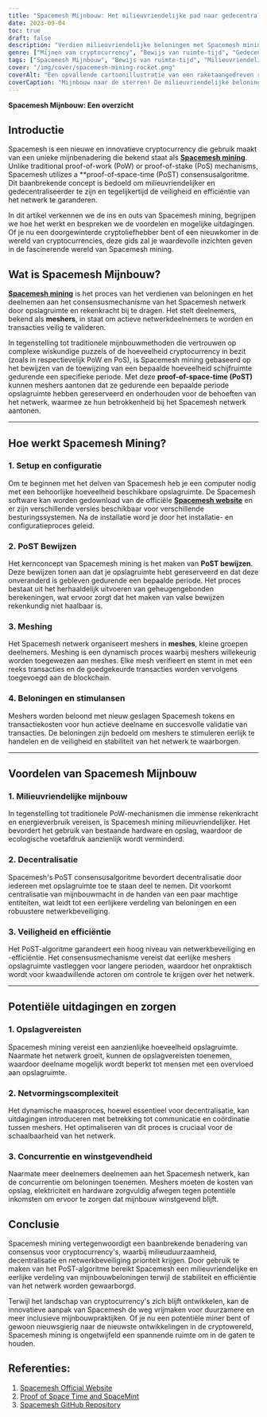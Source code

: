 ```yaml
---
title: "Spacemesh Mijnbouw: Het milieuvriendelijke pad naar gedecentraliseerde beloningen"
date: 2023-09-04
toc: true
draft: false
description: "Verdien milieuvriendelijke beloningen met Spacemesh mining, een gedecentraliseerde aanpak die gebruik maakt van het innovatieve PoST consensus algoritme."
genre: ["Mijnen van cryptocurrency", "Bewijs van ruimte-tijd", "Gedecentraliseerde beloningen", "Milieuvriendelijke mijnbouw", "Blockchain Technologie", "Cryptocurrency", "Cryptomining", "Bewijs van ruimte", "Decentralisatie", "Blockchain consensus"]
tags: ["Spacemesh Mijnbouw", "Bewijs van ruimte-tijd", "Milieuvriendelijk", "Decentralisatie", "Mijnen van cryptocurrency", "Blockchain Technologie", "Netten", "PoST Bewijzen", "Beloningen voor mijnbouw", "Crypto-enthousiastelingen", "Gedecentraliseerde consensus", "Milieuvriendelijke mijnbouwoplossingen", "Beloningen voor cryptocurrency", "Beveiliging van cryptocurrency", "Bewijs van ruimte", "Crypto-innovatie", "Blockchain-netwerk", "Spacemesh netwerk", "Netvormingsproces", "Efficiëntie van cryptocurrency", "Deelname aan crypto", "Schaalbaarheid van cryptocurrency", "Stimulansen voor blockchain", "Spacemesh Software", "Spacemesh Tokens", "Cryptonetwerk", "Cryptocurrency-transacties", "Cryptocurrency Decentralisatie", "Crypto-uitdagingen"]
cover: "/img/cover/spacemesh-mining-rocket.png"
coverAlt: "Een opvallende cartoonillustratie van een raketaangedreven ruimteschip dat cryptocurrencies ontgint in de ruimte, als symbool voor het milieuvriendelijke en innovatieve Spacemesh ontginningsproces."
coverCaption: "Mijnbouw naar de sterren! De milieuvriendelijke beloningen van Spacemesh wachten."
---
```


**Spacemesh Mijnbouw: Een overzicht**

## Introductie

Spacemesh is een nieuwe en innovatieve cryptocurrency die gebruik maakt van een unieke mijnbenadering die bekend staat als [**Spacemesh mining**](https://www.spacemesh.io/). Unlike traditional proof-of-work (PoW) or proof-of-stake (PoS) mechanisms, Spacemesh utilizes a **proof-of-space-time (PoST) consensusalgoritme. Dit baanbrekende concept is bedoeld om milieuvriendelijker en gedecentraliseerder te zijn en tegelijkertijd de veiligheid en efficiëntie van het netwerk te garanderen.

In dit artikel verkennen we de ins en outs van Spacemesh mining, begrijpen we hoe het werkt en bespreken we de voordelen en mogelijke uitdagingen. Of je nu een doorgewinterde cryptoliefhebber bent of een nieuwkomer in de wereld van cryptocurrencies, deze gids zal je waardevolle inzichten geven in de fascinerende wereld van Spacemesh mining.



## Wat is Spacemesh Mijnbouw?

[**Spacemesh mining**](https://www.spacemesh.io/) is het proces van het verdienen van beloningen en het deelnemen aan het consensusmechanisme van het Spacemesh netwerk door opslagruimte en rekenkracht bij te dragen. Het stelt deelnemers, bekend als **meshers**, in staat om actieve netwerkdeelnemers te worden en transacties veilig te valideren.

In tegenstelling tot traditionele mijnbouwmethoden die vertrouwen op complexe wiskundige puzzels of de hoeveelheid cryptocurrency in bezit (zoals in respectievelijk PoW en PoS), is Spacemesh mining gebaseerd op het bewijzen van de toewijzing van een bepaalde hoeveelheid schijfruimte gedurende een specifieke periode. Met deze **proof-of-space-time (PoST)** kunnen meshers aantonen dat ze gedurende een bepaalde periode opslagruimte hebben gereserveerd en onderhouden voor de behoeften van het netwerk, waarmee ze hun betrokkenheid bij het Spacemesh netwerk aantonen.

______

## Hoe werkt Spacemesh Mining?

### 1. Setup en configuratie

Om te beginnen met het delven van Spacemesh heb je een computer nodig met een behoorlijke hoeveelheid beschikbare opslagruimte. De Spacemesh software kan worden gedownload van de officiële [**Spacemesh website**](https://www.spacemesh.io/) en er zijn verschillende versies beschikbaar voor verschillende besturingssystemen. Na de installatie word je door het installatie- en configuratieproces geleid.

### 2. PoST Bewijzen

Het kernconcept van Spacemesh mining is het maken van **PoST bewijzen**. Deze bewijzen tonen aan dat je opslagruimte hebt gereserveerd en dat deze onveranderd is gebleven gedurende een bepaalde periode. Het proces bestaat uit het herhaaldelijk uitvoeren van geheugengebonden berekeningen, wat ervoor zorgt dat het maken van valse bewijzen rekenkundig niet haalbaar is.

### 3. Meshing

Het Spacemesh netwerk organiseert meshers in **meshes**, kleine groepen deelnemers. Meshing is een dynamisch proces waarbij meshers willekeurig worden toegewezen aan meshes. Elke mesh verifieert en stemt in met een reeks transacties en de goedgekeurde transacties worden vervolgens toegevoegd aan de blockchain.

### 4. Beloningen en stimulansen

Meshers worden beloond met nieuw geslagen Spacemesh tokens en transactiekosten voor hun actieve deelname en succesvolle validatie van transacties. De beloningen zijn bedoeld om meshers te stimuleren eerlijk te handelen en de veiligheid en stabiliteit van het netwerk te waarborgen.

______

## Voordelen van Spacemesh Mijnbouw

### 1. Milieuvriendelijke mijnbouw

In tegenstelling tot traditionele PoW-mechanismen die immense rekenkracht en energieverbruik vereisen, is Spacemesh mining milieuvriendelijker. Het bevordert het gebruik van bestaande hardware en opslag, waardoor de ecologische voetafdruk aanzienlijk wordt verminderd.

### 2. Decentralisatie

Spacemesh's PoST consensusalgoritme bevordert decentralisatie door iedereen met opslagruimte toe te staan deel te nemen. Dit voorkomt centralisatie van mijnbouwmacht in de handen van een paar machtige entiteiten, wat leidt tot een eerlijkere verdeling van beloningen en een robuustere netwerkbeveiliging.

### 3. Veiligheid en efficiëntie

Het PoST-algoritme garandeert een hoog niveau van netwerkbeveiliging en -efficiëntie. Het consensusmechanisme vereist dat eerlijke meshers opslagruimte vastleggen voor langere perioden, waardoor het onpraktisch wordt voor kwaadwillende actoren om controle te krijgen over het netwerk.

______

## Potentiële uitdagingen en zorgen

### 1. Opslagvereisten

Spacemesh mining vereist een aanzienlijke hoeveelheid opslagruimte. Naarmate het netwerk groeit, kunnen de opslagvereisten toenemen, waardoor deelname mogelijk wordt beperkt tot mensen met een overvloed aan opslagruimte.

### 2. Netvormingscomplexiteit

Het dynamische maasproces, hoewel essentieel voor decentralisatie, kan uitdagingen introduceren met betrekking tot communicatie en coördinatie tussen meshers. Het optimaliseren van dit proces is cruciaal voor de schaalbaarheid van het netwerk.

### 3. Concurrentie en winstgevendheid

Naarmate meer deelnemers deelnemen aan het Spacemesh netwerk, kan de concurrentie om beloningen toenemen. Meshers moeten de kosten van opslag, elektriciteit en hardware zorgvuldig afwegen tegen potentiële inkomsten om ervoor te zorgen dat mijnbouw winstgevend blijft.



## Conclusie

Spacemesh mining vertegenwoordigt een baanbrekende benadering van consensus voor cryptocurrency's, waarbij milieuduurzaamheid, decentralisatie en netwerkbeveiliging prioriteit krijgen. Door gebruik te maken van het PoST-algoritme bereikt Spacemesh een milieuvriendelijke en eerlijke verdeling van mijnbouwbeloningen terwijl de stabiliteit en efficiëntie van het netwerk worden gewaarborgd.

Terwijl het landschap van cryptocurrency's zich blijft ontwikkelen, kan de innovatieve aanpak van Spacemesh de weg vrijmaken voor duurzamere en meer inclusieve mijnbouwpraktijken. Of je nu een potentiële miner bent of gewoon nieuwsgierig naar de nieuwste ontwikkelingen in de cryptowereld, Spacemesh mining is ongetwijfeld een spannende ruimte om in de gaten te houden.

## Referenties:

1. [Spacemesh Official Website](https://www.spacemesh.io/)
2. [Proof of Space Time and SpaceMint](https://eprint.iacr.org/2013/796.pdf)
3. [Spacemesh GitHub Repository](https://github.com/spacemeshos)